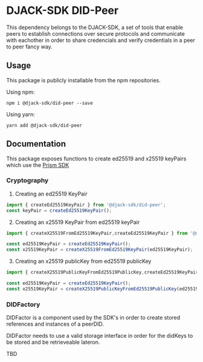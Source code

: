 # DJACK-SDK DID-Peer
This dependency belongs to the DJACK-SDK, a set of tools that enable peers to establish connections over secure protocols and communicate with eachother in order to share credencials and verify credentials in a peer to peer fancy way.

## Usage
This package is publicly installable from the npm repositories.

Using npm:
```
npm i @djack-sdk/did-peer --save
```

Using yarn:
```
yarn add @djack-sdk/did-peer 
```

## Documentation
This package exposes functions to create ed25519 and x25519 keyPairs which use the [Prism SDK](https://www.npmjs.com/package/@atala/prism-wallet-sdk)

### Cryptography
1. Creating an ed25519 KeyPair

```typescript
import { createEd25519KeyPair } from '@djack-sdk/did-peer';
const keyPair = createEd25519KeyPair();
```

2. Creating an x25519 KeyPair from ed25519 keyPair

```typescript
import { createX25519FromEd25519KeyPair,createEd25519KeyPair } from '@djack-sdk/did-peer';

const ed25519KeyPair = createEd25519KeyPair();
const x25519KeyPair = createX25519FromEd25519KeyPair(ed25519KeyPair);
```

3. Creating an x25519 publicKey from ed25519 publicKey

```typescript
import { createX25519PublicKeyFromEd25519PublicKey,createEd25519KeyPair } from '@djack-sdk/did-peer';

const ed25519KeyPair = createEd25519KeyPair();
const x25519KeyPair = createX25519PublicKeyFromEd25519PublicKey(ed25519KeyPair.publicKey);
```

### DIDFactory
DIDFactor is a component used by the SDK's in order to create stored references and instances of a peerDID.

DIDFactor needs to use a valid storage interface in order for the didKeys to be stored and be retrieveable lateron.

TBD